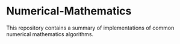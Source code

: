 # Numerical-Mathematics
This repository contains a summary of implementations of common numerical mathematics algorithms.
